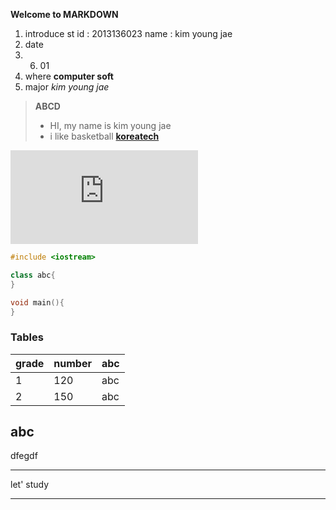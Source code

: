 **Welcome to MARKDOWN**
1. introduce
st id : 2013136023 
name : kim young jae 
2. date
2016. 06. 01
3. where
**computer soft**
4. major
*kim young jae* 
> **ABCD**
> - HI, my name is kim young jae
> - i like basketball
**[koreatech](http://imagesearch.naver.com/search.naver?sm=ext&viewloc=1&where=idetail&rev=31&query=%ED%95%9C%EA%B8%B0%EB%8C%80&section=image&res_fr=0&res_to=0&ie=utf8&face=0&color=0&ccl=0&aq=0&spq=0&nx_search_query=%ED%95%9C%EA%B8%B0%EB%8C%80&nx_and_query=&nx_sub_query=&nx_search_hlquery=&nx_search_fasquery=&datetype=0&startdate=0&enddate=0&start=1&img_id=blog37591556%7C98%7C80197601819_1)** 

![abc](http://ad.ad4989.co.kr/cgi-bin/PelicanC.dll?impr?pageid=00A8&out=iframe)


```C++
#include <iostream>

class abc{ 
}

void main(){
}
```
### Tables
grade    | number  | abc
-------- | --------| ------
1        | 120     |  abc
2        | 150     |  abc


abc
-------
dfegdf
*******
let' study
______
